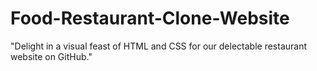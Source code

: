 # Food-Restaurant-Clone-Website
"Delight in a visual feast of HTML and CSS for our delectable restaurant website on GitHub."
